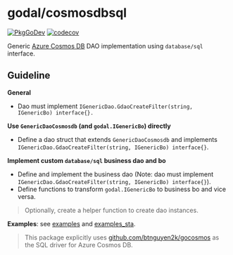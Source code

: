 # godal/cosmosdbsql

[![PkgGoDev](https://pkg.go.dev/badge/github.com/btnguyen2k/godal/cosmosdbsql)](https://pkg.go.dev/github.com/btnguyen2k/godal/cosmosdbsql)
[![codecov](https://codecov.io/gh/btnguyen2k/godal/branch/cosmosdb/graph/badge.svg?token=0L23UTJHOZ)](https://app.codecov.io/gh/btnguyen2k/godal/branch/cosmosdb)

Generic [Azure Cosmos DB](https://docs.microsoft.com/en-us/azure/cosmos-db/) DAO implementation using `database/sql` interface.

## Guideline

**General**

- Dao must implement `IGenericDao.GdaoCreateFilter(string, IGenericBo) interface{}.`

**Use `GenericDaoCosmosdb` (and `godal.IGenericBo`) directly**

- Define a dao struct that extends `GenericDaoCosmosdb` and implements `IGenericDao.GdaoCreateFilter(string, IGenericBo) interface{}`.

**Implement custom `database/sql` business dao and bo**

- Define and implement the business dao (Note: dao must implement `IGenericDao.GdaoCreateFilter(string, IGenericBo) interface{}`).
- Define functions to transform `godal.IGenericBo` to business bo and vice versa.

> Optionally, create a helper function to create dao instances.

**Examples**: see [examples](../examples/) and [examples_sta](../examples_sta/).

> This package explicitly uses [github.com/btnguyen2k/gocosmos](https://github.com/btnguyen2k/gocosmos) as the SQL driver for Azure Cosmos DB.
